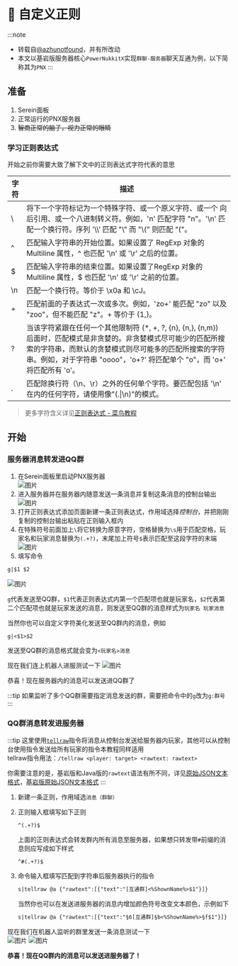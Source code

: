 # 🥽 自定义正则

:::note

- 转载自[@azhunotfound](https://pdumc.top/#/serein)，并有所改动
- 本文以基岩版服务器核心`PowerNukkitX`实现`群聊-服务器`聊天互通为例，以下简称其为`PNX`
:::

## 准备

1. Serein面板  
2. 正常运行的PNX服务器  
3. ~~智商正常的脑子，视力正常的眼睛~~

### 学习正则表达式

开始之前你需要大致了解下文中的正则表达式字符代表的意思

| 字符 | 描述                                                                                                                                                                                                                                                     |
| ---- | -------------------------------------------------------------------------------------------------------------------------------------------------------------------------------------------------------------------------------------------------------- |
| \\   | 将下一个字符标记为一个特殊字符、或一个原义字符、或一个 向后引用、或一个八进制转义符。例如，'n' 匹配字符 "n"。'\n' 匹配一个换行符。序列 '\\\\' 匹配 "\\" 而 "\\(" 则匹配 "("。                                                                            |
| \^   | 匹配输入字符串的开始位置。如果设置了 RegExp 对象的 Multiline 属性，^ 也匹配 '\n' 或 '\r' 之后的位置。                                                                                                                                                    |
| \$   | 匹配输入字符串的结束位置。如果设置了RegExp 对象的 Multiline 属性，$ 也匹配 '\n' 或 '\r' 之前的位置。                                                                                                                                                     |
| \n   | 匹配一个换行符。等价于 \x0a 和 \cJ。                                                                                                                                                                                                                     |
| +    | 匹配前面的子表达式一次或多次。例如，'zo+' 能匹配 "zo" 以及 "zoo"，但不能匹配 "z"。+ 等价于 {1,}。                                                                                                                                                        |
| ?    | 当该字符紧跟在任何一个其他限制符 (*, +, ?, {n}, {n,}, {n,m}) 后面时，匹配模式是非贪婪的。非贪婪模式尽可能少的匹配所搜索的字符串，而默认的贪婪模式则尽可能多的匹配所搜索的字符串。例如，对于字符串 "oooo"，'o+?' 将匹配单个 "o"，而 'o+' 将匹配所有 'o'。 |
| .    | 匹配除换行符（\n、\r）之外的任何单个字符。要匹配包括 '\n' 在内的任何字符，请使用像"(.\|\n)"的模式。                                                                                                                                                      |

> 更多字符含义详见[正则表达式 - 菜鸟教程](https://www.runoob.com/regexp/regexp-metachar.html)

## 开始

### 服务器消息转发进QQ群

1. 在Serein面板里启动PNX服务器  
![图片](/img/tutorial/customRegex/1.png)
2. 进入服务器并在服务器内随意发送一条消息并复制这条消息的控制台输出  
![图片](/img/tutorial/customRegex/2.png)
3. 打开正则表达式添加页面新建一条正则表达式，作用域选择*控制台*，并把刚刚复制的控制台输出粘贴在正则输入框内
4. 在特殊符号前面加上`\`将它转换为原意字符，空格替换为`\s`用于匹配空格，玩家名和玩家消息替换为`(.+?)`，末尾加上符号`$`表示匹配至这段字符的末端  
![图片](/img/tutorial/customRegex/3.png)
5. 填写命令

```txt title="Serein命令"
g|$1 $2
```

![图片](/img/tutorial/customRegex/4.png)

`g`代表发送至QQ群，`$1`代表正则表达式内第一个匹配项也就是玩家名，`$2`代表第二个匹配项也就是玩家发送的消息，则发送至QQ群的消息样式为`玩家名 玩家消息`

当然你也可以自定义字符美化发送至QQ群内的消息，例如  

```txt title="Serein命令"
g|<$1>$2
```

发送至QQ群的消息格式就会变为`<玩家名>消息`  

现在我们连上机器人进服测试一下
![图片](/img/tutorial/customRegex/5.png)

恭喜！现在服务器内的消息可以发送进QQ群了

:::tip
如果监听了多个QQ群需要指定消息发送的群，需要把命令中的`g`改为`g:群号`
:::

### QQ群消息转发进服务器

:::tip
这里使用[`tellraw`](https://minecraft.fandom.com/zh/wiki/%E5%91%BD%E4%BB%A4/tellraw)指令将消息从控制台发送给服务器内玩家，其他可以从控制台使用指令发送给所有玩家的指令本教程同样适用  
tellraw指令用法：`/tellraw <player: target> <rawtext: rawtext>`

你需要注意的是，基岩版和Java版的`rawtext`语法有所不同，详见[原始JSON文本格式](https://minecraft.fandom.com/zh/wiki/%E5%8E%9F%E5%A7%8BJSON%E6%96%87%E6%9C%AC%E6%A0%BC%E5%BC%8F)，[基岩版原始JSON文本格式](https://minecraft.fandom.com/zh/wiki/%E5%9F%BA%E5%B2%A9%E7%89%88%E5%8E%9F%E5%A7%8BJSON%E6%96%87%E6%9C%AC%E6%A0%BC%E5%BC%8F)
:::

1. 新建一条正则，作用域选`消息（群聊）`
2. 正则输入框填写如下正则

    ```regex title="正则"
    ^(.+?)$
    ```

    上面的正则表达式会转发群内所有消息至服务器，如果想只转发带`#`前缀的消息则应写成如下样式

    ```regex title="正则"
    ^#(.+?)$
    ```

3. 命令输入框填写匹配到字符串后服务器执行的指令

    ```txt title="Serein命令"
    s|tellraw @a {"rawtext":[{"text":"[互通群]<%ShownName%>$1"}]}
    ```

    当然你也可以在发送进服务器的消息内增加颜色符号改变文本颜色，示例如下

    ```txt title="Serein命令"
    s|tellraw @a {"rawtext":[{"text":"§6[互通群]§b<%ShownName%>§f$1"}]}
    ```

现在我们在机器人监听的群里发送一条消息测试一下  
![图片](/img/tutorial/customRegex/6.png)
![图片](/img/tutorial/customRegex/7.jpg)

**恭喜！现在QQ群内的消息可以发送进服务器了！**
